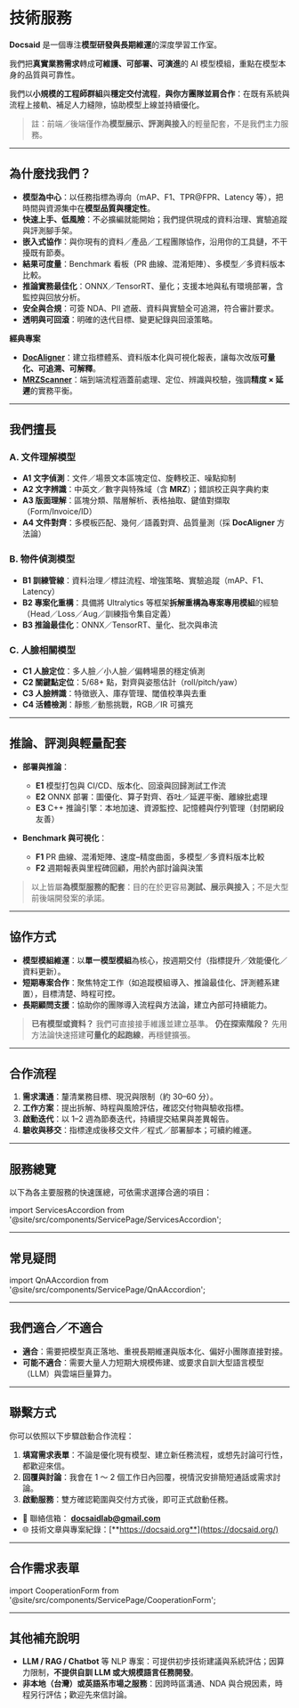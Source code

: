# 技術服務

**Docsaid** 是一個專注**模型研發與長期維運**的深度學習工作室。

我們把**真實業務需求**轉成**可維護、可部署、可演進**的 AI 模型模組，重點在模型本身的品質與可靠性。

我們以**小規模的工程師群組**與**穩定交付流程**，**與你方團隊並肩合作**：在既有系統與流程上接軌、補足人力縫隙，協助模型上線並持續優化。

> 註：前端／後端僅作為**模型展示、評測與接入**的輕量配套，不是我們主力服務。

---

## 為什麼找我們？

- **模型為中心**：以任務指標為導向（mAP、F1、TPR@FPR、Latency 等），把時間與資源集中在**模型品質與穩定性**。
- **快速上手、低風險**：不必擴編就能開始；我們提供現成的資料治理、實驗追蹤與評測腳手架。
- **嵌入式協作**：與你現有的資料／產品／工程團隊協作，沿用你的工具鏈，不干擾既有節奏。
- **結果可度量**：Benchmark 看板（PR 曲線、混淆矩陣）、多模型／多資料版本比較。
- **推論實務最佳化**：ONNX／TensorRT、量化；支援本地與私有環境部署，含監控與回放分析。
- **安全與合規**：可簽 NDA、PII 遮蔽、資料與實驗全可追溯，符合審計要求。
- **透明與可回滾**：明確的迭代目標、變更紀錄與回滾策略。

**經典專案**

- **[DocAligner](https://github.com/DocsaidLab/DocAligner)**：建立指標體系、資料版本化與可視化報表，讓每次改版**可量化、可追溯、可解釋**。
- **[MRZScanner](https://github.com/DocsaidLab/MRZScanner)**：端到端流程涵蓋前處理、定位、辨識與校驗，強調**精度 × 延遲**的實務平衡。

---

## 我們擅長

### A. 文件理解模型

- **A1 文字偵測**：文件／場景文本區塊定位、旋轉校正、噪點抑制
- **A2 文字辨識**：中英文／數字與特殊域（含 **MRZ**）；錯誤校正與字典約束
- **A3 版面理解**：區塊分類、階層解析、表格抽取、鍵值對擷取（Form/Invoice/ID）
- **A4 文件對齊**：多模板匹配、幾何／語義對齊、品質量測（採 **DocAligner** 方法論）

### B. 物件偵測模型

- **B1 訓練管線**：資料治理／標註流程、增強策略、實驗追蹤（mAP、F1、Latency）
- **B2 專案化重構**：具備將 Ultralytics 等框架**拆解重構為專案專用模組**的經驗（Head／Loss／Aug／訓練指令集自定義）
- **B3 推論最佳化**：ONNX／TensorRT、量化、批次與串流

### C. 人臉相關模型

- **C1 人臉定位**：多人臉／小人臉／偏轉場景的穩定偵測
- **C2 關鍵點定位**：5/68+ 點，對齊與姿態估計（roll/pitch/yaw）
- **C3 人臉辨識**：特徵嵌入、庫存管理、閾值校準與去重
- **C4 活體檢測**：靜態／動態挑戰，RGB／IR 可擴充

---

## 推論、評測與輕量配套

- **部署與推論**：

  - **E1** 模型打包與 CI/CD、版本化、回滾與回歸測試工作流
  - **E2** ONNX 部署：圖優化、算子對齊、吞吐／延遲平衡、離線批處理
  - **E3** C++ 推論引擎：本地加速、資源監控、記憶體與佇列管理（封閉網段友善）

- **Benchmark 與可視化**：

  - **F1** PR 曲線、混淆矩陣、速度–精度曲面，多模型／多資料版本比較
  - **F2** 週期報表與里程碑回顧，用於內部討論與決策

> 以上皆屬**為模型服務的配套**：目的在於更容易**測試、展示與接入**；不是大型前後端開發案的承諾。

---

## 協作方式

- **模型模組維運**：以**單一模型模組**為核心，按週期交付（指標提升／效能優化／資料更新）。
- **短期專案合作**：聚焦特定工作（如追蹤模組導入、推論最佳化、評測體系建置），目標清楚、時程可控。
- **長期顧問支援**：協助你的團隊導入流程與方法論，建立內部可持續能力。

> **已有模型或資料？** 我們可直接接手維護並建立基準。
> **仍在探索階段？** 先用方法論快速搭建**可量化的起跑線**，再穩健擴張。

---

## 合作流程

1. **需求溝通**：釐清業務目標、現況與限制（約 30–60 分）。
2. **工作方案**：提出拆解、時程與風險評估，確認交付物與驗收指標。
3. **啟動迭代**：以 1–2 週為節奏迭代，持續提交結果與差異報告。
4. **驗收與移交**：指標達成後移交文件／程式／部署腳本；可續約維運。

---

## 服務總覽

以下為各主要服務的快速匯總，可依需求選擇合適的項目：

import ServicesAccordion from '@site/src/components/ServicePage/ServicesAccordion';

<ServicesAccordion />

---

## 常見疑問

import QnAAccordion from '@site/src/components/ServicePage/QnAAccordion';

<QnAAccordion />

---

## 我們適合／不適合

- **適合**：需要把模型真正落地、重視長期維運與版本化、偏好小團隊直接對接。
- **可能不適合**：需要大量人力短期大規模佈建、或要求自訓大型語言模型（LLM）與雲端巨量算力。

---

## 聯繫方式

你可以依照以下步驟啟動合作流程：

1. **填寫需求表單**：不論是優化現有模型、建立新任務流程，或想先討論可行性，都歡迎來信。
2. **回覆與討論**：我會在 1 ～ 2 個工作日內回覆，視情況安排簡短通話或需求討論。
3. **啟動服務**：雙方確認範圍與交付方式後，即可正式啟動任務。

- 📮 聯絡信箱： **[docsaidlab@gmail.com](mailto:docsaidlab@gmail.com)**
- 🌐 技術文章與專案紀錄：[**https://docsaid.org**](https://docsaid.org/)

---

## 合作需求表單

import CooperationForm from '@site/src/components/ServicePage/CooperationForm';

<CooperationForm />

---

## 其他補充說明

- **LLM / RAG / Chatbot** 等 NLP 專案：可提供初步技術建議與系統評估；因算力限制，**不提供自訓 LLM 或大規模語言任務開發**。
- **非本地（台灣）或英語系市場之服務**：因跨時區溝通、NDA 與合規因素，時程另行評估；歡迎先來信討論。
